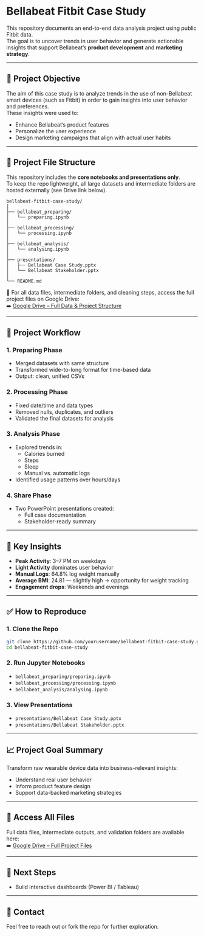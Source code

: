 
# Bellabeat Fitbit Case Study

This repository documents an end-to-end data analysis project using public Fitbit data.  
The goal is to uncover trends in user behavior and generate actionable insights that support Bellabeat’s **product development** and **marketing strategy**.

---

## 📌 Project Objective

The aim of this case study is to analyze trends in the use of non-Bellabeat smart devices (such as Fitbit) in order to gain insights into user behavior and preferences.  
These insights were used to:

- Enhance Bellabeat’s product features  
- Personalize the user experience  
- Design marketing campaigns that align with actual user habits

---

## 📁 Project File Structure

This repository includes the **core notebooks and presentations only**.  
To keep the repo lightweight, all large datasets and intermediate folders are hosted externally (see Drive link below).

```
bellabeat-fitbit-case-study/
│
├── bellabeat_preparing/
│   └── preparing.ipynb
│
├── bellabeat_processing/
│   └── processing.ipynb
│
├── bellabeat_analysis/
│   └── analysing.ipynb
│
├── presentations/
│   ├── Bellabeat Case Study.pptx
│   └── Bellabeat Stakeholder.pptx
│
└── README.md
```

📂 For all data files, intermediate folders, and cleaning steps, access the full project files on Google Drive:  
➡️ [Google Drive – Full Data & Project Structure](https://drive.google.com/drive/folders/17b1w0YfQfEh5DNPYm_6umOAU4d-WnfGz?usp=sharing)

---

## 🔄 Project Workflow

### 1. Preparing Phase
- Merged datasets with same structure
- Transformed wide-to-long format for time-based data
- Output: clean, unified CSVs

### 2. Processing Phase
- Fixed date/time and data types
- Removed nulls, duplicates, and outliers
- Validated the final datasets for analysis

### 3. Analysis Phase
- Explored trends in:
  - Calories burned
  - Steps
  - Sleep
  - Manual vs. automatic logs
- Identified usage patterns over hours/days

### 4. Share Phase
- Two PowerPoint presentations created:
  - Full case documentation
  - Stakeholder-ready summary

---

## 🎯 Key Insights

- **Peak Activity**: 3–7 PM on weekdays
- **Light Activity** dominates user behavior
- **Manual Logs**: 64.8% log weight manually
- **Average BMI**: 24.81 — slightly high → opportunity for weight tracking
- **Engagement drops**: Weekends and evenings

---

## ✅ How to Reproduce

### 1. Clone the Repo
```bash
git clone https://github.com/yourusername/bellabeat-fitbit-case-study.git
cd bellabeat-fitbit-case-study
```

### 2. Run Jupyter Notebooks
- `bellabeat_preparing/preparing.ipynb`
- `bellabeat_processing/processing.ipynb`
- `bellabeat_analysis/analysing.ipynb`

### 3. View Presentations
- `presentations/Bellabeat Case Study.pptx`
- `presentations/Bellabeat Stakeholder.pptx`

---

## 📈 Project Goal Summary

Transform raw wearable device data into business-relevant insights:

- Understand real user behavior  
- Inform product feature design  
- Support data-backed marketing strategies  

---

## 📂 Access All Files

Full data files, intermediate outputs, and validation folders are available here:  
➡️ [Google Drive – Full Project Files](https://drive.google.com/drive/folders/17b1w0YfQfEh5DNPYm_6umOAU4d-WnfGz?usp=sharing)

---

## 🚀 Next Steps

- Build interactive dashboards (Power BI / Tableau)  

---

## 💬 Contact

Feel free to reach out or fork the repo for further exploration.
